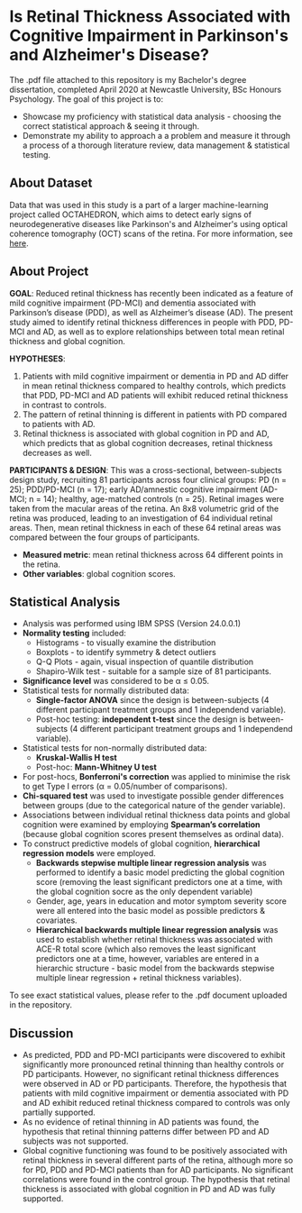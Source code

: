 # Is Retinal Thickness Associated with Cognitive Impairment in Parkinson's and Alzheimer's Disease?

The .pdf file attached to this repository is my Bachelor's degree dissertation, completed April 2020 at Newcastle University, BSc Honours Psychology.
The goal of this project is to:
 - Showcase my proficiency with statistical data analysis - choosing the correct statistical approach & seeing it through.
 - Demonstrate my ability to approach a a problem and measure it through a process of a thorough literature review, data management & statistical testing.

## About Dataset

Data that was used in this study is a part of a larger machine-learning project called OCTAHEDRON, which aims to detect early signs of neurodegenerative diseases like Parkinson's and Alzheimer's using optical coherence tomography (OCT) scans of the retina. For more information, see [here](https://research.ncl.ac.uk/octahedron/).

## About Project

**GOAL**: Reduced retinal thickness has recently been indicated as a feature of mild cognitive impairment (PD-MCI) and dementia associated with Parkinson’s disease (PDD), as well as Alzheimer’s disease (AD). The present study aimed to identify retinal thickness differences in people with PDD, PD-MCI and AD, as well as to explore relationships between total mean retinal thickness and global cognition.

**HYPOTHESES**:
 1. Patients with mild cognitive impairment or dementia in PD and AD differ in mean retinal thickness compared to healthy controls, which predicts that PDD, PD-MCI and AD patients will exhibit reduced retinal thickness in contrast to controls.
 2. The pattern of retinal thinning is different in patients with PD compared to patients with AD.
 3. Retinal thickness is associated with global cognition in PD and AD, which predicts that as global cognition decreases, retinal thickness decreases as well.

**PARTICIPANTS & DESIGN**: This was a cross-sectional, between-subjects design study, recruiting 81 participants across four clinical groups: PD (n = 25); PDD/PD-MCI (n = 17); early AD/amnestic cognitive impairment (AD-MCI; n = 14); healthy, age-matched controls (n = 25). Retinal images were taken from the macular areas of the retina. An 8x8 volumetric grid of the retina was produced, leading to an investigation of 64 individual retinal areas. Then, mean retinal thickness in each of these 64 retinal areas was compared between the four groups of participants.
 - **Measured metric**: mean retinal thickness across 64 different points in the retina.
 - **Other variables**: global cognition scores.

## Statistical Analysis

 - Analysis was performed using IBM SPSS (Version 24.0.0.1)
 - **Normality testing** included:
   - Histograms - to visually examine the distribution
   - Boxplots - to identify symmetry & detect outliers
   - Q-Q Plots - again, visual inspection of quantile distribution
   - Shapiro-Wilk test - suitable for a sample size of 81 participants.
 - **Significance level** was considered to be α ≤ 0.05.
 - Statistical tests for normally distributed data:
    - **Single-factor ANOVA** since the design is between-subjects (4 different participant treatment groups and 1 independend variable).
    - Post-hoc testing: **independent t-test** since the design is between-subjects (4 different participant treatment groups and 1 independend variable).
 - Statistical tests for non-normally distributed data:
    - **Kruskal-Wallis H test**
    - Post-hoc: **Mann-Whitney U test**
 - For post-hocs, **Bonferroni's correction** was applied to minimise the risk to get Type I errors (α = 0.05/number of comparisons).
 - **Chi-squared test** was used to investigate possible gender differences between groups (due to the categorical nature of the gender variable).
 - Associations between individual retinal thickness data points and global cognition were examined by employing **Spearman’s correlation** (because global cognition scores present themselves as ordinal data).
 - To construct predictive models of global cognition, **hierarchical regression models** were employed.
    - **Backwards stepwise multiple linear regression analysis** was performed to identify a basic model predicting the global cognition score (removing the least significant predictors one at a time, with the global cognition socre as the only dependent variable)
    - Gender, age, years in education and motor symptom severity score were all entered into the basic model as possible predictors & covariates.
    - **Hierarchical backwards multiple linear regression analysis** was used to establish whether retinal thickness was associated with ACE-R total score (which also removes the least significant predictors one at a time, however, variables are entered in a hierarchic structure - basic model from the backwards stepwise multiple linear regression + retinal thickness variables).

To see exact statistical values, please refer to the .pdf document uploaded in the repository.

## Discussion

 - As predicted, PDD and PD-MCI participants were discovered to exhibit significantly more pronounced retinal thinning than healthy controls or PD participants. However, no significant retinal thickness differences were observed in AD or PD participants. Therefore, the hypothesis that patients with mild cognitive impairment or dementia associated with PD and AD exhibit reduced retinal thickness compared to controls was only partially supported.
 - As no evidence of retinal thinning in AD patients was found, the hypothesis that retinal thinning patterns differ between PD and AD subjects was not supported.
 - Global cognitive functioning was found to be positively associated with retinal thickness in several different parts of the retina, although more so for PD, PDD and PD-MCI patients than for AD participants. No significant correlations were found in the control group. The hypothesis that retinal thickness is associated with global cognition in PD and AD was fully supported.
